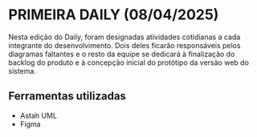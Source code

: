 # PRIMEIRA DAILY (08/04/2025)

Nesta edição do Daily, foram designadas atividades cotidianas a cada integrante do desenvolvimento. Dois deles ficarão responsáveis pelos diagramas faltantes e o resto da equipe se dedicará à finalização do backlog do produto e à concepção inicial do protótipo da versão web do sistema.

## Ferramentas utilizadas 
* Astah UML
* Figma

